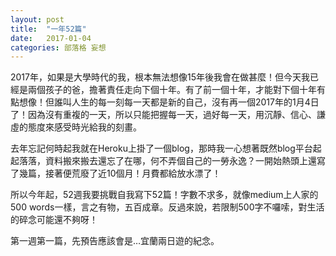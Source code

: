 ```yaml
---
layout: post
title:  "一年52篇"
date:   2017-01-04
categories: 部落格 妄想
---
```


2017年，如果是大學時代的我，根本無法想像15年後我會在做甚麼！但今天我已經是兩個孩子的爸，擔著責任走向下個十年。有了前一個十年，才能對下個十年有點想像！但誰叫人生的每一刻每一天都是新的自己，沒有再一個2017年的1月4日了！因為沒有重複的一天，所以只能把握每一天，過好每一天，用沉靜、信心、謙虛的態度來感受時光給我的刻畫。

去年忘記何時起我就在Heroku上掛了一個blog，那時我一心想著既然blog平台起起落落，資料搬來搬去還忘了在哪，何不弄個自己的一勞永逸？一開始熱頭上還寫了幾篇，接著便荒廢了近10個月！月費都給放水漂了！

所以今年起，52週我要挑戰自我寫下52篇！字數不求多，就像medium上人家的500 words一樣，言之有物，五百成章。反過來說，若限制500字不囉嗦，對生活的碎念可能還不夠呀！

第一週第一篇，先預告應該會是…宜蘭兩日遊的紀念。
